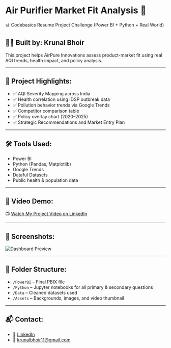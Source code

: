 # Air Purifier Market Fit Analysis 🚀
📊 Codebasics Resume Project Challenge (Power BI + Python + Real World)

## 👨‍💻 Built by: Krunal Bhoir
This project helps AirPure Innovations assess product-market fit using real AQI trends, health impact, and policy analysis.

---

## 📁 Project Highlights:
- ✅ AQI Severity Mapping across India
- ✅ Health correlation using IDSP outbreak data
- ✅ Pollution behavior trends via Google Trends
- ✅ Competitor comparison table
- ✅ Policy overlay chart (2020–2025)
- ✅ Strategic Recommendations and Market Entry Plan

---

## 🛠️ Tools Used:
- Power BI
- Python (Pandas, Matplotlib)
- Google Trends
- Dataful Datasets
- Public health & population data

---

## 🎥 Video Demo:
📺 [Watch My Project Video on LinkedIn](your_link_here)

---

## 📸 Screenshots:
![Dashboard Preview](dashboard_preview)

---

## 📂 Folder Structure:
- `/PowerBI` – Final PBIX file  
- `/Python` – Jupyter notebooks for all primary & secondary questions  
- `/Data` – Cleaned datasets used  
- `/Assets` – Backgrounds, images, and video thumbnail

---

## 📬 Contact:
- 🔗 [LinkedIn](https://linkedin.com/in/krunalbhoir)
- 📧 krunalbhoir11@gmail.com
